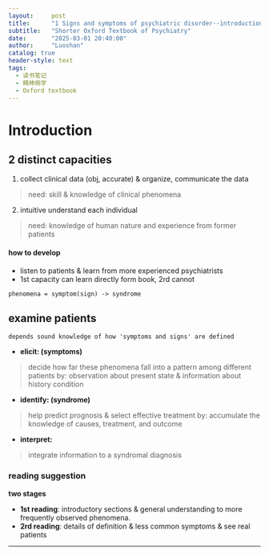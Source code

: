 ```yaml
---
layout:     post
title:      "1 Signs and symptoms of psychiatric disorder--introduction"
subtitle:   "Shorter Oxford Textbook of Psychiatry"
date:       "2025-03-01 20:40:00"
author:     "Luoshan"
catalog: true
header-style: text
tags:
  - 读书笔记
  - 精神病学
  - Oxford textbook
---
```


# Introduction

## 2 distinct capacities
1. collect clinical data (obj, accurate) & organize, communicate the data
>  need: skill & knowledge of clinical phenomena
2. intuitive understand each individual
>   need: knowledge of human nature and experience from former patients

#### how to develop
- listen to patients & learn from more experienced psychiatrists
- 1st capacity can learn directly form book, 2rd cannot

`phenomena = symptom(sign) -> syndrome`
## examine patients
`depends sound knowledge of how 'symptoms and signs' are defined`
- **elicit: (symptoms)**
> decide how far these phenomena fall into a pattern among different patients
> by: observation about present state & information about history condition
- **identify: (syndrome)**
> help predict prognosis & select effective treatment
> by: accumulate the knowledge of causes, treatment, and outcome
- **interpret:**
> integrate information to a syndromal diagnosis

### reading suggestion
   **two stages**
- **1st reading**: introductory sections & general understanding to more frequently observed phenomena.
- **2rd reading**: details of definition & less common symptoms & see real patients

-----


